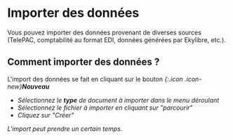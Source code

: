 # Importer des données 

Vous pouvez importer des données provenant de diverses sources (TelePAC, comptabilité au format EDI, données générées par Ekylibre, etc.).

## Comment importer des données ? 

L'import des données se fait en cliquant sur le bouton <i />{:.icon .icon-new}**Nouveau**

* Sélectionnez le **type** de document à importer dans le menu déroulant
* Sélectionnez le fichier à importer en cliquant sur "parcourir"
* Cliquez sur "Créer"

L'import peut prendre un certain temps.

